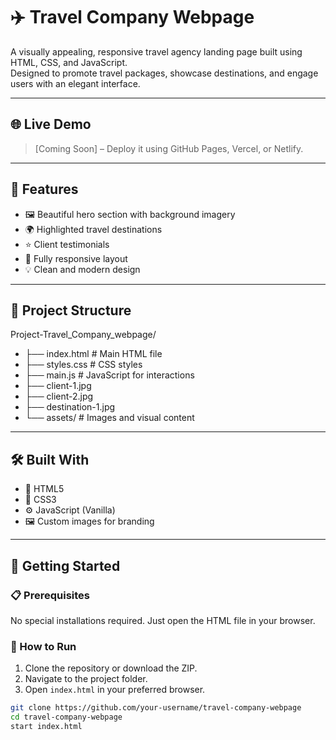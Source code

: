 # ✈️ Travel Company Webpage

A visually appealing, responsive travel agency landing page built using HTML, CSS, and JavaScript.  
Designed to promote travel packages, showcase destinations, and engage users with an elegant interface.

---

## 🌐 Live Demo

> [Coming Soon] – Deploy it using GitHub Pages, Vercel, or Netlify.

---

## 📌 Features

- 🖼️ Beautiful hero section with background imagery
- 🌍 Highlighted travel destinations
- ⭐ Client testimonials
- 📱 Fully responsive layout
- 💡 Clean and modern design

---

## 📂 Project Structure

Project-Travel_Company_webpage/ 
- ├── index.html   # Main HTML file 
- ├── styles.css   # CSS styles 
- ├── main.js      # JavaScript for interactions 
- ├── client-1.jpg 
- ├── client-2.jpg 
- ├── destination-1.jpg 
- └── assets/      # Images and visual content 


---

## 🛠️ Built With

- 🧱 HTML5
- 🎨 CSS3
- ⚙️ JavaScript (Vanilla)
- 🖼️ Custom images for branding

---

## 🚀 Getting Started

### 📋 Prerequisites

No special installations required. Just open the HTML file in your browser.

### 🔧 How to Run

1. Clone the repository or download the ZIP.
2. Navigate to the project folder.
3. Open `index.html` in your preferred browser.

```bash
git clone https://github.com/your-username/travel-company-webpage
cd travel-company-webpage
start index.html